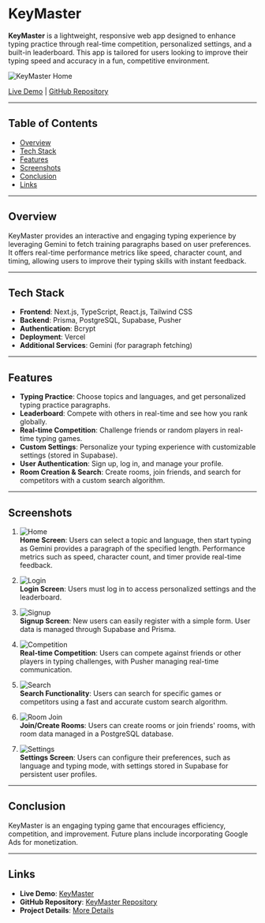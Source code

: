 
# KeyMaster

**KeyMaster** is a lightweight, responsive web app designed to enhance typing practice through real-time competition, personalized settings, and a built-in leaderboard. This app is tailored for users looking to improve their typing speed and accuracy in a fun, competitive environment. 

![KeyMaster Home](./km/km_home.png)

[Live Demo](http://keymaster-type.vercel.app) | [GitHub Repository](https://github.com/ahmedrioueche/keymaster)

---

## Table of Contents

- [Overview](#overview)
- [Tech Stack](#tech-stack)
- [Features](#features)
- [Screenshots](#screenshots)
- [Conclusion](#conclusion)
- [Links](#links)

---

## Overview

KeyMaster provides an interactive and engaging typing experience by leveraging Gemini to fetch training paragraphs based on user preferences. It offers real-time performance metrics like speed, character count, and timing, allowing users to improve their typing skills with instant feedback.

---

## Tech Stack

- **Frontend**: Next.js, TypeScript, React.js, Tailwind CSS
- **Backend**: Prisma, PostgreSQL, Supabase, Pusher
- **Authentication**: Bcrypt
- **Deployment**: Vercel
- **Additional Services**: Gemini (for paragraph fetching)

---

## Features

- **Typing Practice**: Choose topics and languages, and get personalized typing practice paragraphs.
- **Leaderboard**: Compete with others in real-time and see how you rank globally.
- **Real-time Competition**: Challenge friends or random players in real-time typing games.
- **Custom Settings**: Personalize your typing experience with customizable settings (stored in Supabase).
- **User Authentication**: Sign up, log in, and manage your profile.
- **Room Creation & Search**: Create rooms, join friends, and search for competitors with a custom search algorithm.

---

## Screenshots

1. ![Home](./km/km_home.png)  
   **Home Screen**: Users can select a topic and language, then start typing as Gemini provides a paragraph of the specified length. Performance metrics such as speed, character count, and timer provide real-time feedback.

2. ![Login](./km/km_login.png)  
   **Login Screen**: Users must log in to access personalized settings and the leaderboard.

3. ![Signup](./km/km_signup.png)  
   **Signup Screen**: New users can easily register with a simple form. User data is managed through Supabase and Prisma.

4. ![Competition](./km/km_compete.png)  
   **Real-time Competition**: Users can compete against friends or other players in typing challenges, with Pusher managing real-time communication.

5. ![Search](./km/km_search.png)  
   **Search Functionality**: Users can search for specific games or competitors using a fast and accurate custom search algorithm.

6. ![Room Join](./km/km_join.png)  
   **Join/Create Rooms**: Users can create rooms or join friends' rooms, with room data managed in a PostgreSQL database.

7. ![Settings](./km/km_settings.png)  
   **Settings Screen**: Users can configure their preferences, such as language and typing mode, with settings stored in Supabase for persistent user profiles.

---

## Conclusion

KeyMaster is an engaging typing game that encourages efficiency, competition, and improvement. Future plans include incorporating Google Ads for monetization.

---

## Links

- **Live Demo**: [KeyMaster](http://keymaster-type.vercel.app)
- **GitHub Repository**: [KeyMaster Repository](https://github.com/ahmedrioueche/keymaster)
- **Project Details**: [More Details](./projects/3)
